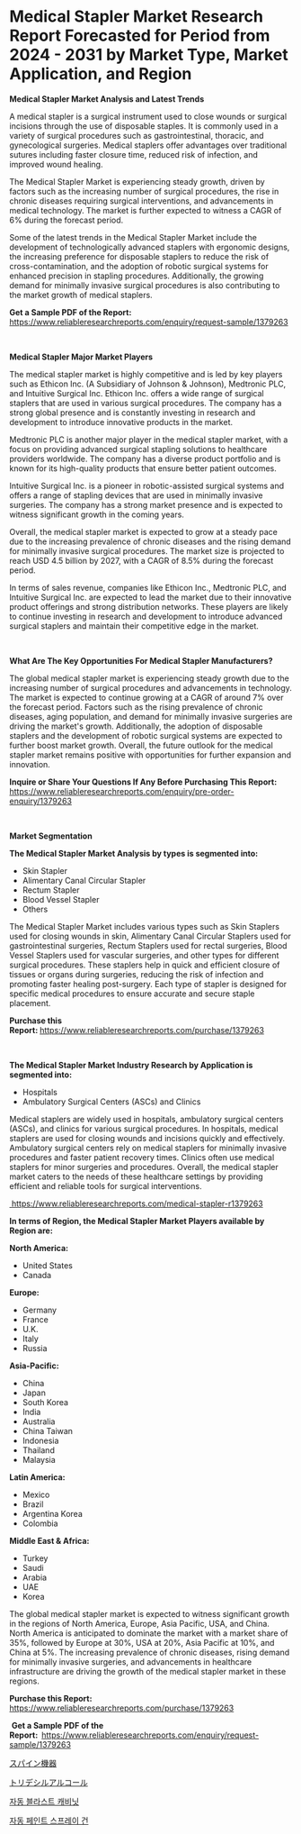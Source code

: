 <p><h1>Medical Stapler Market Research Report Forecasted for Period from 2024 -  2031 by Market Type, Market Application, and Region</h1></p><p><strong>Medical Stapler Market Analysis and Latest Trends</strong></p>
<p><p>A medical stapler is a surgical instrument used to close wounds or surgical incisions through the use of disposable staples. It is commonly used in a variety of surgical procedures such as gastrointestinal, thoracic, and gynecological surgeries. Medical staplers offer advantages over traditional sutures including faster closure time, reduced risk of infection, and improved wound healing.</p><p>The Medical Stapler Market is experiencing steady growth, driven by factors such as the increasing number of surgical procedures, the rise in chronic diseases requiring surgical interventions, and advancements in medical technology. The market is further expected to witness a CAGR of 6% during the forecast period.</p><p>Some of the latest trends in the Medical Stapler Market include the development of technologically advanced staplers with ergonomic designs, the increasing preference for disposable staplers to reduce the risk of cross-contamination, and the adoption of robotic surgical systems for enhanced precision in stapling procedures. Additionally, the growing demand for minimally invasive surgical procedures is also contributing to the market growth of medical staplers.</p></p>
<p><strong>Get a Sample PDF of the Report:&nbsp;</strong> <a href="https://www.reliableresearchreports.com/enquiry/request-sample/1379263">https://www.reliableresearchreports.com/enquiry/request-sample/1379263</a></p>
<p>&nbsp;</p>
<p><strong>Medical Stapler Major Market Players</strong></p>
<p><p>The medical stapler market is highly competitive and is led by key players such as Ethicon Inc. (A Subsidiary of Johnson & Johnson), Medtronic PLC, and Intuitive Surgical Inc. Ethicon Inc. offers a wide range of surgical staplers that are used in various surgical procedures. The company has a strong global presence and is constantly investing in research and development to introduce innovative products in the market.</p><p>Medtronic PLC is another major player in the medical stapler market, with a focus on providing advanced surgical stapling solutions to healthcare providers worldwide. The company has a diverse product portfolio and is known for its high-quality products that ensure better patient outcomes.</p><p>Intuitive Surgical Inc. is a pioneer in robotic-assisted surgical systems and offers a range of stapling devices that are used in minimally invasive surgeries. The company has a strong market presence and is expected to witness significant growth in the coming years.</p><p>Overall, the medical stapler market is expected to grow at a steady pace due to the increasing prevalence of chronic diseases and the rising demand for minimally invasive surgical procedures. The market size is projected to reach USD 4.5 billion by 2027, with a CAGR of 8.5% during the forecast period.</p><p>In terms of sales revenue, companies like Ethicon Inc., Medtronic PLC, and Intuitive Surgical Inc. are expected to lead the market due to their innovative product offerings and strong distribution networks. These players are likely to continue investing in research and development to introduce advanced surgical staplers and maintain their competitive edge in the market.</p></p>
<p>&nbsp;</p>
<p><strong>What Are The Key Opportunities For Medical Stapler Manufacturers?</strong></p>
<p><p>The global medical stapler market is experiencing steady growth due to the increasing number of surgical procedures and advancements in technology. The market is expected to continue growing at a CAGR of around 7% over the forecast period. Factors such as the rising prevalence of chronic diseases, aging population, and demand for minimally invasive surgeries are driving the market's growth. Additionally, the adoption of disposable staplers and the development of robotic surgical systems are expected to further boost market growth. Overall, the future outlook for the medical stapler market remains positive with opportunities for further expansion and innovation.</p></p>
<p><strong>Inquire or Share Your Questions If Any Before Purchasing This Report:</strong> <a href="https://www.reliableresearchreports.com/enquiry/pre-order-enquiry/1379263">https://www.reliableresearchreports.com/enquiry/pre-order-enquiry/1379263</a></p>
<p>&nbsp;</p>
<p><strong>Market Segmentation</strong></p>
<p><strong>The Medical Stapler Market Analysis by types is segmented into:</strong></p>
<p><ul><li>Skin Stapler</li><li>Alimentary Canal Circular Stapler</li><li>Rectum Stapler</li><li>Blood Vessel Stapler</li><li>Others</li></ul></p>
<p><p>The Medical Stapler Market includes various types such as Skin Staplers used for closing wounds in skin, Alimentary Canal Circular Staplers used for gastrointestinal surgeries, Rectum Staplers used for rectal surgeries, Blood Vessel Staplers used for vascular surgeries, and other types for different surgical procedures. These staplers help in quick and efficient closure of tissues or organs during surgeries, reducing the risk of infection and promoting faster healing post-surgery. Each type of stapler is designed for specific medical procedures to ensure accurate and secure staple placement.</p></p>
<p><strong>Purchase this Report:&nbsp;</strong><a href="https://www.reliableresearchreports.com/purchase/1379263">https://www.reliableresearchreports.com/purchase/1379263</a></p>
<p>&nbsp;</p>
<p><strong>The Medical Stapler Market Industry Research by Application is segmented into:</strong></p>
<p><ul><li>Hospitals</li><li>Ambulatory Surgical Centers (ASCs) and Clinics</li></ul></p>
<p><p>Medical staplers are widely used in hospitals, ambulatory surgical centers (ASCs), and clinics for various surgical procedures. In hospitals, medical staplers are used for closing wounds and incisions quickly and effectively. Ambulatory surgical centers rely on medical staplers for minimally invasive procedures and faster patient recovery times. Clinics often use medical staplers for minor surgeries and procedures. Overall, the medical stapler market caters to the needs of these healthcare settings by providing efficient and reliable tools for surgical interventions.</p></p>
<p><a href="https://www.reliableresearchreports.com/medical-stapler-r1379263">&nbsp;https://www.reliableresearchreports.com/medical-stapler-r1379263</a></p>
<p><strong>In terms of Region, the Medical Stapler Market Players available by Region are:</strong></p>
<p>
    <p> <strong> North America: </strong>
        <ul>
            <li>United States</li>
            <li>Canada</li>
        </ul>
        </p> 
    <p> <strong> Europe: </strong>
        <ul>
            <li>Germany</li>
            <li>France</li>
            <li>U.K.</li>
            <li>Italy</li>
            <li>Russia</li>
        </ul>
        </p> 
    <p> <strong> Asia-Pacific: </strong>
        <ul>
            <li>China</li>
            <li>Japan</li>
            <li>South Korea</li>
            <li>India</li>
            <li>Australia</li>
            <li>China Taiwan</li>
            <li>Indonesia</li>
            <li>Thailand</li>
            <li>Malaysia</li>
        </ul>
        </p> 
    <p> <strong> Latin America: </strong>
        <ul>
            <li>Mexico</li>
            <li>Brazil</li>
            <li>Argentina Korea</li>
            <li>Colombia</li>
        </ul>
        </p> 
    <p> <strong> Middle East & Africa: </strong>
        <ul>
            <li>Turkey</li>
            <li>Saudi</li>
            <li>Arabia</li>
            <li>UAE</li>
            <li>Korea</li>
        </ul>
    </p>
    </p>
<p><p>The global medical stapler market is expected to witness significant growth in the regions of North America, Europe, Asia Pacific, USA, and China. North America is anticipated to dominate the market with a market share of 35%, followed by Europe at 30%, USA at 20%, Asia Pacific at 10%, and China at 5%. The increasing prevalence of chronic diseases, rising demand for minimally invasive surgeries, and advancements in healthcare infrastructure are driving the growth of the medical stapler market in these regions.</p></p>
<p><strong>Purchase this Report: </strong><a href="https://www.reliableresearchreports.com/purchase/1379263">https://www.reliableresearchreports.com/purchase/1379263</a></p>
<p>&nbsp;<strong>Get a Sample PDF of the Report:&nbsp;&nbsp;</strong><a href="https://www.reliableresearchreports.com/enquiry/request-sample/1379263">https://www.reliableresearchreports.com/enquiry/request-sample/1379263</a></p>
<p><strong></strong></p>
<p><p><a href="https://github.com/RaeJenkins1952/Market-Research-Report-List-1/blob/main/517388949360.md">スパイン機器</a></p><p><a href="https://medium.com/@reyeshowell66/%E3%83%88%E3%83%AA%E3%83%87%E3%82%B7%E3%83%AB%E3%82%A2%E3%83%AB%E3%82%B3%E3%83%BC%E3%83%AB%E5%B8%82%E5%A0%B4%E3%83%AC%E3%83%9D%E3%83%BC%E3%83%88%E3%81%AF-%E3%81%93%E3%81%AE%E5%B8%82%E5%A0%B4%E3%81%AE%E6%9C%80%E6%96%B0%E3%83%88%E3%83%AC%E3%83%B3%E3%83%89%E3%81%A8%E6%88%90%E9%95%B7%E6%A9%9F%E4%BC%9A%E3%82%92%E6%98%8E%E3%82%89%E3%81%8B%E3%81%AB%E3%81%97%E3%81%A6%E3%81%84%E3%81%BE%E3%81%99-c2a4fe23622f">トリデシルアルコール</a></p><p><a href="https://medium.com/@kathyorton6556/%EC%9E%90%EB%8F%99-%ED%8F%AD%EB%B0%9C-%EC%BA%90%EB%B9%84%EB%8B%9B-%EC%8B%9C%EC%9E%A5-2031%EB%85%84%EA%B9%8C%EC%A7%80%EC%9D%98-%ED%8A%B8%EB%A0%8C%EB%93%9C-%EC%98%88%EC%B8%A1-%EB%B0%8F-%EA%B2%BD%EC%9F%81-%EB%B6%84%EC%84%9D-66b1236e0fd8">자동 블라스트 캐비닛</a></p><p><a href="https://medium.com/@kirstenhintz/%EC%9E%90%EB%8F%99%EC%8B%9D-%EB%8F%84%EB%A3%8C-%EB%B6%84%EB%AC%B4%EC%B4%9D-%EC%8B%9C%EC%9E%A5-%EA%B2%BD%EC%9F%81-%EB%B6%84%EC%84%9D-%EC%8B%9C%EC%9E%A5-%EB%8F%99%ED%96%A5-%EB%B0%8F-2031%EB%85%84%EA%B9%8C%EC%A7%80%EC%9D%98-%EC%98%88%EC%B8%A1-618dba9855aa">자동 페인트 스프레이 건</a></p></p>